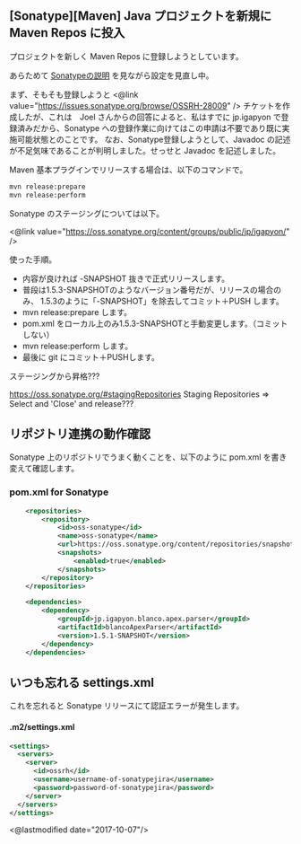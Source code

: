 ## [Sonatype][Maven] Java プロジェクトを新規に Maven Repos に投入

プロジェクトを新しく Maven Repos に登録しようとしています。

あらためて [Sonatypeの説明](http://central.sonatype.org/pages/apache-maven.html) を見ながら設定を見直し中。

まず、そもそも登録しようと <@link value="https://issues.sonatype.org/browse/OSSRH-28009" /> チケットを作成したが、これは　Joel さんからの回答によると、私はすでに jp.igapyon で登録済みだから、Sonatype への登録作業に向けてはこの申請は不要であり既に実施可能状態とのことです。
なお、Sonatype登録しようとして、Javadoc の記述が不足気味であることが判明しました。せっせと Javadoc を記述しました。

Maven 基本プラグインでリリースする場合は、以下のコマンドで。

```sh
mvn release:prepare
mvn release:perform
```

Sonatype のステージングについては以下。

<@link value="https://oss.sonatype.org/content/groups/public/jp/igapyon/" />

使った手順。
* 内容が良ければ -SNAPSHOT 抜きで正式リリースします。
* 普段は1.5.3-SNAPSHOTのようなバージョン番号だが、リリースの場合のみ、 1.5.3のように「-SNAPSHOT」を除去してコミット＋PUSH します。
* mvn release:prepare します。
* pom.xml をローカル上のみ1.5.3-SNAPSHOTと手動変更します。（コミットしない）
* mvn release:perform します。
* 最後に git にコミット＋PUSHします。

ステージングから昇格???

https://oss.sonatype.org/#stagingRepositories
Staging Repositories
=> Select and 'Close'
and release???


## リポジトリ連携の動作確認

Sonatype 上のリポジトリでうまく動くことを、以下のように pom.xml を書き変えて確認します。

### pom.xml for Sonatype

```xml
    <repositories>
        <repository>
            <id>oss-sonatype</id>
            <name>oss-sonatype</name>
            <url>https://oss.sonatype.org/content/repositories/snapshots/</url>
            <snapshots>
                <enabled>true</enabled>
            </snapshots>
        </repository>
    </repositories>

    <dependencies>
        <dependency>
            <groupId>jp.igapyon.blanco.apex.parser</groupId>
            <artifactId>blancoApexParser</artifactId>
            <version>1.5.1-SNAPSHOT</version>
        </dependency>
    </dependencies>
```


## いつも忘れる settings.xml

これを忘れると Sonatype リリースにて認証エラーが発生します。

#### .m2/settings.xml

```xml
<settings>
  <servers>
    <server>
      <id>ossrh</id>
      <username>username-of-sonatypejira</username>
      <password>password-of-sonatypejira</password>
    </server>
  </servers>
</settings>
```

<@lastmodified date="2017-10-07"/>
